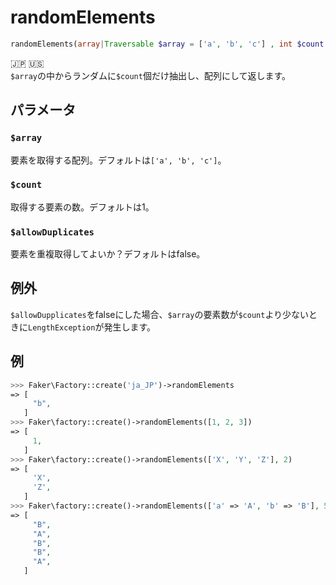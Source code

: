 # randomElements
```php
randomElements(array|Traversable $array = ['a', 'b', 'c'] , int $count = 1, bool $allowDuplicates = false) :array
```
:jp: :us:  
`$array`の中からランダムに`$count`個だけ抽出し、配列にして返します。

## パラメータ
### `$array`
要素を取得する配列。デフォルトは`['a', 'b', 'c']`。

### `$count`
取得する要素の数。デフォルトは1。

### `$allowDuplicates`
要素を重複取得してよいか？デフォルトはfalse。

## 例外
`$allowDupplicates`をfalseにした場合、`$array`の要素数が`$count`より少ないときに`LengthException`が発生します。

## 例
```php
>>> Faker\Factory::create('ja_JP')->randomElements
=> [
     "b",
   ]
>>> Faker\factory::create()->randomElements([1, 2, 3])
=> [
     1,
   ]
>>> Faker\factory::create()->randomElements(['X', 'Y', 'Z'], 2)
=> [
     'X',
     'Z',
   ]
>>> Faker\factory::create()->randomElements(['a' => 'A', 'b' => 'B'], 5, true)
=> [
     "B",
     "A",
     "B",
     "B",
     "A",
   ]
```